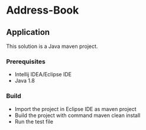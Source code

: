 ﻿# Address-Book 
  
## Application
This solution is a Java maven project.

### Prerequisites

- Intellij IDEA/Eclipse IDE
- Java 1.8

### Build
- Import the project in Eclipse IDE as maven project
- Build the project with command maven clean install
- Run the test file